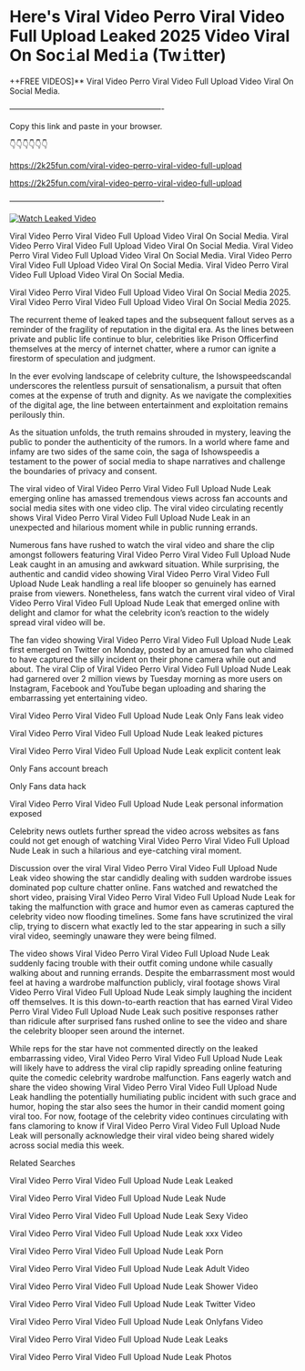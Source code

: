 # Here's Viral Video Perro Viral Video Full Upload Leaked 2025 Video Viral On Soc𝚒al Med𝚒a (Tw𝚒tter)

++FREE VIDEOS]** Viral Video Perro Viral Video Full Upload Video Viral On Social Media.

———————————————————-

Copy this link and paste in your browser.

👇👇👇👇👇👇

https://2k25fun.com/viral-video-perro-viral-video-full-upload

https://2k25fun.com/viral-video-perro-viral-video-full-upload

———————————————————-

[![Watch Leaked Video](https://miro.medium.com/v2/resize:fit:828/format:webp/1*cilzJN44JGOrTw9NJCrNHA.gif "Watch Leaked Video")](https://2k25fun.com/viral-video-perro-viral-video-full-upload)

Viral Video Perro Viral Video Full Upload Video Viral On Social Media. Viral Video Perro Viral Video Full Upload Video Viral On Social Media. Viral Video Perro Viral Video Full Upload Video Viral On Social Media. Viral Video Perro Viral Video Full Upload Video Viral On Social Media. Viral Video Perro Viral Video Full Upload Video Viral On Social Media.

Viral Video Perro Viral Video Full Upload Video Viral On Social Media 2025. Viral Video Perro Viral Video Full Upload Video Viral On Social Media 2025.

The recurrent theme of leaked tapes and the subsequent fallout serves as a reminder of the fragility of reputation in the digital era. As the lines between private and public life continue to blur, celebrities like Prison Officerfind themselves at the mercy of internet chatter, where a rumor can ignite a firestorm of speculation and judgment.

In the ever evolving landscape of celebrity culture, the Ishowspeedscandal underscores the relentless pursuit of sensationalism, a pursuit that often comes at the expense of truth and dignity. As we navigate the complexities of the digital age, the line between entertainment and exploitation remains perilously thin.

As the situation unfolds, the truth remains shrouded in mystery, leaving the public to ponder the authenticity of the rumors. In a world where fame and infamy are two sides of the same coin, the saga of Ishowspeedis a testament to the power of social media to shape narratives and challenge the boundaries of privacy and consent.

The viral video of Viral Video Perro Viral Video Full Upload Nude Leak emerging online has amassed tremendous views across fan accounts and social media sites with one video clip. The viral video circulating recently shows Viral Video Perro Viral Video Full Upload Nude Leak in an unexpected and hilarious moment while in public running errands.

Numerous fans have rushed to watch the viral video and share the clip amongst followers featuring Viral Video Perro Viral Video Full Upload Nude Leak caught in an amusing and awkward situation. While surprising, the authentic and candid video showing Viral Video Perro Viral Video Full Upload Nude Leak handling a real life blooper so genuinely has earned praise from viewers. Nonetheless, fans watch the current viral video of Viral Video Perro Viral Video Full Upload Nude Leak that emerged online with delight and clamor for what the celebrity icon’s reaction to the widely spread viral video will be.

The fan video showing Viral Video Perro Viral Video Full Upload Nude Leak first emerged on Twitter on Monday, posted by an amused fan who claimed to have captured the silly incident on their phone camera while out and about. The viral Clip of Viral Video Perro Viral Video Full Upload Nude Leak had garnered over 2 million views by Tuesday morning as more users on Instagram, Facebook and YouTube began uploading and sharing the embarrassing yet entertaining video.

Viral Video Perro Viral Video Full Upload Nude Leak Only Fans leak video

Viral Video Perro Viral Video Full Upload Nude Leak leaked pictures

Viral Video Perro Viral Video Full Upload Nude Leak explicit content leak

Only Fans account breach

Only Fans data hack

Viral Video Perro Viral Video Full Upload Nude Leak personal information exposed

Celebrity news outlets further spread the video across websites as fans could not get enough of watching Viral Video Perro Viral Video Full Upload Nude Leak in such a hilarious and eye-catching viral moment.

Discussion over the viral Viral Video Perro Viral Video Full Upload Nude Leak video showing the star candidly dealing with sudden wardrobe issues dominated pop culture chatter online. Fans watched and rewatched the short video, praising Viral Video Perro Viral Video Full Upload Nude Leak for taking the malfunction with grace and humor even as cameras captured the celebrity video now flooding timelines. Some fans have scrutinized the viral clip, trying to discern what exactly led to the star appearing in such a silly viral video, seemingly unaware they were being filmed.

The video shows Viral Video Perro Viral Video Full Upload Nude Leak suddenly facing trouble with their outfit coming undone while casually walking about and running errands. Despite the embarrassment most would feel at having a wardrobe malfunction publicly, viral footage shows Viral Video Perro Viral Video Full Upload Nude Leak simply laughing the incident off themselves. It is this down-to-earth reaction that has earned Viral Video Perro Viral Video Full Upload Nude Leak such positive responses rather than ridicule after surprised fans rushed online to see the video and share the celebrity blooper seen around the internet.

While reps for the star have not commented directly on the leaked embarrassing video, Viral Video Perro Viral Video Full Upload Nude Leak will likely have to address the viral clip rapidly spreading online featuring quite the comedic celebrity wardrobe malfunction. Fans eagerly watch and share the video showing Viral Video Perro Viral Video Full Upload Nude Leak handling the potentially humiliating public incident with such grace and humor, hoping the star also sees the humor in their candid moment going viral too. For now, footage of the celebrity video continues circulating with fans clamoring to know if Viral Video Perro Viral Video Full Upload Nude Leak will personally acknowledge their viral video being shared widely across social media this week.

Related Searches

Viral Video Perro Viral Video Full Upload Nude Leak Leaked

Viral Video Perro Viral Video Full Upload Nude Leak Nude

Viral Video Perro Viral Video Full Upload Nude Leak Sexy Video

Viral Video Perro Viral Video Full Upload Nude Leak xxx Video

Viral Video Perro Viral Video Full Upload Nude Leak Porn

Viral Video Perro Viral Video Full Upload Nude Leak Adult Video

Viral Video Perro Viral Video Full Upload Nude Leak Shower Video

Viral Video Perro Viral Video Full Upload Nude Leak Twitter Video

Viral Video Perro Viral Video Full Upload Nude Leak Onlyfans Video

Viral Video Perro Viral Video Full Upload Nude Leak Leaks

Viral Video Perro Viral Video Full Upload Nude Leak Photos